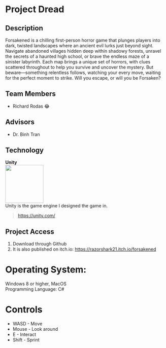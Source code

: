 # Project Dread

## Description
Forsakened is a chilling first-person horror game that plunges players into dark, twisted landscapes where an ancient evil lurks just beyond sight. Navigate abandoned villages hidden deep within shadowy forests, unravel the secrets of a haunted high school, or brave the endless maze of a sinister labyrinth. Each map brings a unique set of horrors, with clues scattered throughout to help you survive and uncover the mystery. But beware—something relentless follows, watching your every move, waiting for the perfect moment to strike. Will you escape, or will you be Forsaken?

##  Team Members
* Richard Rodas 😂

## Advisors
* Dr. Binh Tran

## Technology

**Unity** <br />
<img src="media/unity.png" width="120"> <br />
Unity is the game engine I designed the game in.
>https://unity.com/

## Project Access
1) Download through Github
2) It is also published on itch.io: https://razorshark21.itch.io/forsakened <br/>

 # Operating System: 
 Windows 8 or higher, MacOS <br/>
 Programming Language: C#

# Controls
* WASD - Move
* Mouse - Look around
* E - Interact
* Shift - Sprint

